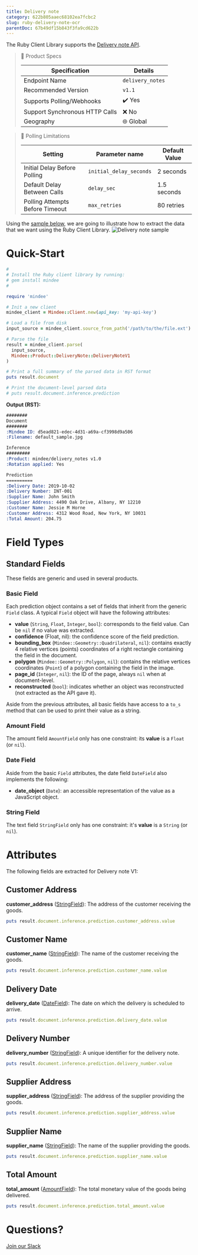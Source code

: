 ```yaml
---
title: Delivery note
category: 622b805aaec68102ea7fcbc2
slug: ruby-delivery-note-ocr
parentDoc: 67b49df15b843f3fa9cd622b
---
```

The Ruby Client Library supports the [Delivery note API](https://platform.mindee.com/mindee/delivery_notes).


> 📝 Product Specs
>
> | Specification                  | Details                                            |
> | ------------------------------ | -------------------------------------------------- |
> | Endpoint Name                  | `delivery_notes`                                   |
> | Recommended Version            | `v1.1`                                             |
> | Supports Polling/Webhooks      | ✔️ Yes                                             |
> | Support Synchronous HTTP Calls | ❌ No                                              |
> | Geography                      | 🌐 Global                                          |

> 🔐 Polling Limitations
>
> | Setting                         | Parameter name          | Default Value |
> | ------------------------------- | ----------------------- | ------------- |
> | Initial Delay Before Polling    | `initial_delay_seconds` | 2 seconds     |
> | Default Delay Between Calls     | `delay_sec`             | 1.5 seconds   |
> | Polling Attempts Before Timeout | `max_retries`           | 80 retries    |


Using the [sample below](https://github.com/mindee/client-lib-test-data/blob/main/products/delivery_notes/default_sample.jpg),
we are going to illustrate how to extract the data that we want using the Ruby Client Library.
![Delivery note sample](https://github.com/mindee/client-lib-test-data/blob/main/products/delivery_notes/default_sample.jpg?raw=true)

# Quick-Start
```rb
#
# Install the Ruby client library by running:
# gem install mindee
#

require 'mindee'

# Init a new client
mindee_client = Mindee::Client.new(api_key: 'my-api-key')

# Load a file from disk
input_source = mindee_client.source_from_path('/path/to/the/file.ext')

# Parse the file
result = mindee_client.parse(
  input_source,
  Mindee::Product::DeliveryNote::DeliveryNoteV1
)

# Print a full summary of the parsed data in RST format
puts result.document

# Print the document-level parsed data
# puts result.document.inference.prediction
```

**Output (RST):**
```rst
########
Document
########
:Mindee ID: d5ead821-edec-4d31-a69a-cf3998d9a506
:Filename: default_sample.jpg

Inference
#########
:Product: mindee/delivery_notes v1.0
:Rotation applied: Yes

Prediction
==========
:Delivery Date: 2019-10-02
:Delivery Number: INT-001
:Supplier Name: John Smith
:Supplier Address: 4490 Oak Drive, Albany, NY 12210
:Customer Name: Jessie M Horne
:Customer Address: 4312 Wood Road, New York, NY 10031
:Total Amount: 204.75
```

# Field Types
## Standard Fields
These fields are generic and used in several products.

### Basic Field
Each prediction object contains a set of fields that inherit from the generic `Field` class.
A typical `Field` object will have the following attributes:

* **value** (`String`, `Float`, `Integer`, `bool`): corresponds to the field value. Can be `nil` if no value was extracted.
* **confidence** (Float, nil): the confidence score of the field prediction.
* **bounding_box** (`Mindee::Geometry::Quadrilateral`, `nil`): contains exactly 4 relative vertices (points) coordinates of a right rectangle containing the field in the document.
* **polygon** (`Mindee::Geometry::Polygon`, `nil`): contains the relative vertices coordinates (`Point`) of a polygon containing the field in the image.
* **page_id** (`Integer`, `nil`): the ID of the page, always `nil` when at document-level.
* **reconstructed** (`bool`): indicates whether an object was reconstructed (not extracted as the API gave it).


Aside from the previous attributes, all basic fields have access to a `to_s` method that can be used to print their value as a string.


### Amount Field
The amount field `AmountField` only has one constraint: its **value** is a `Float` (or `nil`).

### Date Field
Aside from the basic `Field` attributes, the date field `DateField` also implements the following:

* **date_object** (`Date`): an accessible representation of the value as a JavaScript object.

### String Field
The text field `StringField` only has one constraint: it's **value** is a `String` (or `nil`).

# Attributes
The following fields are extracted for Delivery note V1:

## Customer Address
**customer_address** ([StringField](#string-field)): The address of the customer receiving the goods.

```rb
puts result.document.inference.prediction.customer_address.value
```

## Customer Name
**customer_name** ([StringField](#string-field)): The name of the customer receiving the goods.

```rb
puts result.document.inference.prediction.customer_name.value
```

## Delivery Date
**delivery_date** ([DateField](#date-field)): The date on which the delivery is scheduled to arrive.

```rb
puts result.document.inference.prediction.delivery_date.value
```

## Delivery Number
**delivery_number** ([StringField](#string-field)): A unique identifier for the delivery note.

```rb
puts result.document.inference.prediction.delivery_number.value
```

## Supplier Address
**supplier_address** ([StringField](#string-field)): The address of the supplier providing the goods.

```rb
puts result.document.inference.prediction.supplier_address.value
```

## Supplier Name
**supplier_name** ([StringField](#string-field)): The name of the supplier providing the goods.

```rb
puts result.document.inference.prediction.supplier_name.value
```

## Total Amount
**total_amount** ([AmountField](#amount-field)): The total monetary value of the goods being delivered.

```rb
puts result.document.inference.prediction.total_amount.value
```

# Questions?
[Join our Slack](https://join.slack.com/t/mindee-community/shared_invite/zt-2d0ds7dtz-DPAF81ZqTy20chsYpQBW5g)
